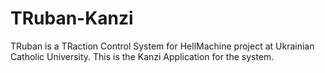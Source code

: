 # TRuban-Kanzi
TRuban is a TRaction Control System for HellMachine project at Ukrainian Catholic University. This is the Kanzi Application for the system.
